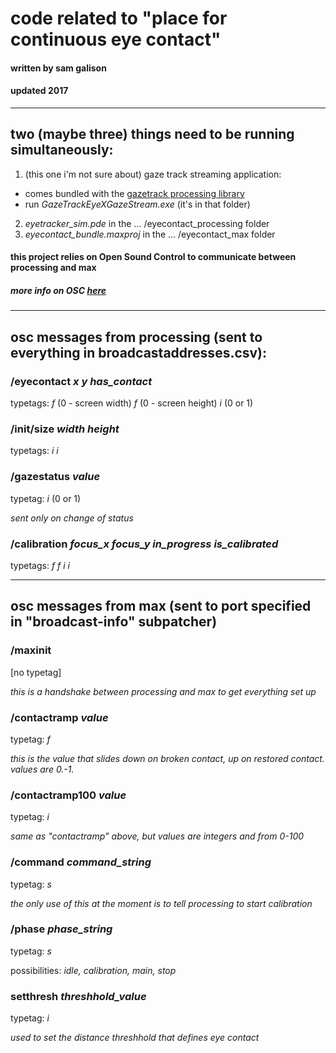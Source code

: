 # code related to "place for continuous eye contact"

#### written by sam galison
#### updated 2017

---

## two (maybe three) things need to be running simultaneously:
1. (this one i'm not sure about) gaze track streaming application:
  * comes bundled with the [gazetrack processing library](https://github.com/AugustoEst/gazetrack)
  * run _GazeTrackEyeXGazeStream.exe_ (it's in that folder)
2. *eyetracker_sim.pde* in the ... /eyecontact_processing folder
3. *eyecontact_bundle.maxproj* in the ... /eyecontact_max folder

#### this project relies on Open Sound Control to communicate between processing and max
##### more info on OSC [here](http://opensoundcontrol.org/introduction-osc)

---

## osc messages from processing (sent to everything in broadcastaddresses.csv):

### /eyecontact *x* *y* *has_contact*
typetags: *f* (0 - screen width) *f* (0 - screen height) *i* (0 or 1)

### /init/size *width* *height*
typetags: *i* *i*

### /gazestatus *value*
typetag: *i* (0 or 1)

*sent only on change of status*

### /calibration *focus_x* *focus_y* *in_progress* *is_calibrated*
typetags: *f* *f* *i* *i*

---

## osc messages from max (sent to port specified in "broadcast-info" subpatcher)

### /maxinit
[no typetag]

*this is a handshake between processing and max to get everything set up*

### /contactramp *value*
typetag: *f*

*this is the value that slides down on broken contact, up on restored contact. values are 0.-1.*

### /contactramp100 *value*
typetag: *i*

*same as "contactramp" above, but values are integers and from 0-100*

### /command *command_string*
typetag: *s*

*the only use of this at the moment is to tell processing to start calibration*

### /phase *phase_string*
typetag: *s*

possibilities: *idle, calibration, main, stop*

### setthresh *threshhold_value*
typetag: *i*

*used to set the distance threshhold that defines eye contact*

